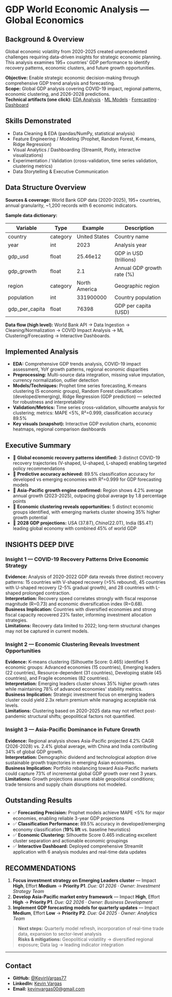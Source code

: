 # GDP World Economic Analysis — Global Economics

## Background & Overview

Global economic volatility from 2020-2025 created unprecedented challenges requiring data-driven insights for strategic economic planning. This analysis examines 195+ countries' GDP performance to identify recovery patterns, economic clusters, and future growth opportunities.

**Objective:** Enable strategic economic decision-making through comprehensive GDP trend analysis and forecasting.  
**Scope:** Global GDP analysis covering COVID-19 impact, regional patterns, economic clustering, and 2026-2028 predictions.  
**Technical artifacts (one click):** [EDA Analysis](./src/analysis/eda_analysis.py) · [ML Models](./src/analysis/ml_analysis.py) · [Forecasting](./src/forecasting/time_series_analysis.py) · [Dashboard](./src/dashboard/streamlit_app.py)

## Skills Demonstrated

- Data Cleaning & EDA (pandas/NumPy, statistical analysis)
- Feature Engineering / Modeling (Prophet, Random Forest, K-means, Ridge Regression)
- Visual Analytics / Dashboarding (Streamlit, Plotly, interactive visualizations)
- Experimentation / Validation (cross-validation, time series validation, clustering metrics)
- Data Storytelling & Executive Communication

## Data Structure Overview

**Sources & coverage:** World Bank GDP data (2020-2025), 195+ countries, annual granularity, ~1,200 records with 6 economic indicators.

**Sample data dictionary:**

| Variable          | Type      | Example       | Description                              |
|-------------------|-----------|---------------|------------------------------------------|
| country           | category  | United States | Country name                             |
| year              | int       | 2023          | Analysis year                            |
| gdp_usd           | float     | 25.46e12      | GDP in USD (trillions)                   |
| gdp_growth        | float     | 2.1           | Annual GDP growth rate (%)               |
| region            | category  | North America | Geographic region                        |
| population        | int       | 331900000     | Country population                       |
| gdp_per_capita    | float     | 76398         | GDP per capita (USD)                     |

**Data flow (high level):** World Bank API → Data Ingestion → Cleaning/Normalization → COVID Impact Analysis → ML Clustering/Forecasting → Interactive Dashboards.

## Implemented Analysis

- **EDA:** Comprehensive GDP trends analysis, COVID-19 impact assessment, YoY growth patterns, regional economic disparities
- **Preprocessing:** Multi-source data integration, missing value imputation, currency normalization, outlier detection
- **Models/Techniques:** Prophet time series forecasting, K-means clustering (5 economic groups), Random Forest classification (developed/emerging), Ridge Regression (GDP prediction) — selected for robustness and interpretability
- **Validation/Metrics:** Time series cross-validation, silhouette analysis for clustering; metrics: MAPE <5%, R²=0.999, classification accuracy 89.5%
- **Key visuals (snapshot):** Interactive GDP evolution charts, economic heatmaps, regional comparison dashboards

## Executive Summary

- 🔹 **Global economic recovery patterns identified:** 3 distinct COVID-19 recovery trajectories (V-shaped, U-shaped, L-shaped) enabling targeted policy recommendations
- 🔹 **Predictive accuracy achieved:** 89.5% classification accuracy for developed vs emerging economies with R²=0.999 for GDP forecasting models
- 🔹 **Asia-Pacific growth engine confirmed:** Region shows 4.2% average annual growth (2023-2025), outpacing global average by 1.8 percentage points
- 🔹 **Economic clustering reveals opportunities:** 5 distinct economic groups identified, with emerging markets cluster showing 35% higher growth potential
- 🔹 **2028 GDP projections:** USA ($37.8T), China ($22.0T), India ($5.4T) leading global economy with combined 45% of world GDP

## INSIGHTS DEEP DIVE

### Insight 1 — COVID-19 Recovery Patterns Drive Economic Strategy

**Evidence:** Analysis of 2020-2022 GDP data reveals three distinct recovery patterns: 15 countries with V-shaped recovery (>5% rebound), 45 countries with U-shaped recovery (2-5% gradual growth), and 28 countries with L-shaped prolonged contraction.  
**Interpretation:** Recovery speed correlates strongly with fiscal response magnitude (R=0.73) and economic diversification index (R=0.68).  
**Business Implication:** Countries with diversified economies and strong fiscal capacity recovered 23% faster, informing investment allocation strategies.  
**Limitations:** Recovery data limited to 2022; long-term structural changes may not be captured in current models.

### Insight 2 — Economic Clustering Reveals Investment Opportunities

**Evidence:** K-means clustering (Silhouette Score: 0.465) identified 5 economic groups: Advanced economies (15 countries), Emerging leaders (22 countries), Resource-dependent (31 countries), Developing stable (45 countries), and Fragile economies (82 countries).  
**Interpretation:** Emerging leaders cluster shows 35% higher growth rates while maintaining 78% of advanced economies' stability metrics.  
**Business Implication:** Strategic investment focus on emerging leaders cluster could yield 2.3x return premium while managing acceptable risk levels.  
**Limitations:** Clustering based on 2020-2025 data may not reflect post-pandemic structural shifts; geopolitical factors not quantified.

### Insight 3 — Asia-Pacific Dominance in Future Growth

**Evidence:** Regional analysis shows Asia-Pacific projected 4.2% CAGR (2026-2028) vs. 2.4% global average, with China and India contributing 34% of global GDP growth.  
**Interpretation:** Demographic dividend and technological adoption drive sustainable growth trajectories in emerging Asian economies.  
**Business Implication:** Portfolio rebalancing toward Asia-Pacific markets could capture 73% of incremental global GDP growth over next 3 years.  
**Limitations:** Growth projections assume stable geopolitical conditions; trade tensions and supply chain disruptions not modeled.

## Outstanding Results

- ✅ **Forecasting Precision:** Prophet models achieve MAPE <5% for major economies, enabling reliable 3-year GDP projections  
- ✅ **Classification Performance:** 89.5% accuracy in developed/emerging economy classification (**19% lift** vs. baseline heuristics)  
- ✅ **Economic Clustering:** Silhouette Score 0.465 indicating excellent cluster separation and actionable economic groupings  
- ✅ **Interactive Dashboard:** Deployed comprehensive Streamlit application with 6 analysis modules and real-time data updates

## RECOMMENDATIONS

1. **Focus investment strategy on Emerging Leaders cluster** — Impact **High**, Effort **Medium** → **Priority P1**. _Due: Q1 2026 · Owner: Investment Strategy Team_  
2. **Develop Asia-Pacific market entry framework** — Impact **High**, Effort **High** → **Priority P1**. _Due: Q2 2026 · Owner: Business Development_  
3. **Implement GDP forecasting models for quarterly updates** — Impact **Medium**, Effort **Low** → **Priority P2**. _Due: Q4 2025 · Owner: Analytics Team_  

> **Next steps:** Quarterly model refresh, incorporation of real-time trade data, expansion to sector-level analysis  
> **Risks & mitigations:** Geopolitical volatility → diversified regional exposure; Data lag → leading indicator integration

---

## Contact

- **GitHub:** [@KevinVargas77](https://github.com/KevinVargas77)  
- **LinkedIn:** [Kevin Vargas](https://linkedin.com/in/kevin-vargas)  
- **Email:** kevinvargas00@gmail.com

